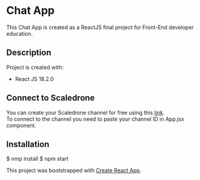 # Chat App
This Chat App is created as a  ReactJS final project for Front-End developer education.
## Description
Project is created with:

- React JS 18.2.0

## Connect to Scaledrone

You can create your Scaledrone channel for free using this [link](https://www.scaledrone.com).\
To connect to the channel you need to paste your channel ID in App.jsx component.

## Installation

$ nmp install
$ npm start

This project was bootstrapped with [Create React App](https://github.com/facebook/create-react-app).




